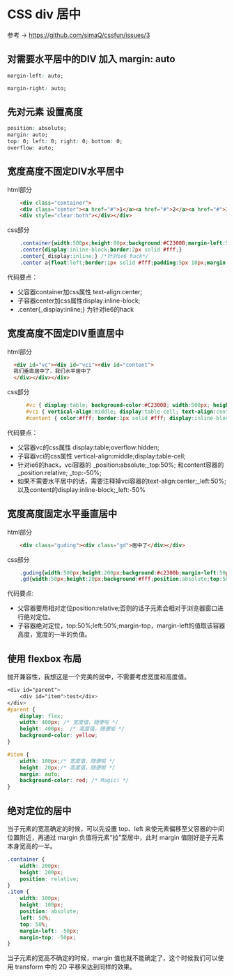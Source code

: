 # CSS div 居中

参考 -> https://github.com/simaQ/cssfun/issues/3

## 对需要水平居中的DIV 加入 margin: auto

```css
margin-left: auto;

margin-right: auto;

```

## 先对元素 **设置高度**

```css
position: absolute;
margin: auto;
top: 0; left: 0; right: 0; bottom: 0;
overflow: auto;
```

## 宽度高度不固定DIV水平居中

html部分

```html
    <div class="container">
    <div class="center"><a href="#">1</a><a href="#">2</a><a href="#">3</a>
    <div style="clear:both"></div></div>  
```

css部分

```css
    .container{width:500px;height:80px;background:#C2300B;margin-left:50px;padding-top:10px;text-align:center;}
    .center{display:inline-block;border:2px solid #fff;}
    .center{_display:inline;} /*针对ie6 hack*/
    .center a{float:left;border:1px solid #fff;padding:5px 10px;margin:10px;color:#fff;text-decoration:none;}
```

代码要点：

- 父容器container加css属性 text-align:center;
- 子容器center加css属性display:inline-block;
- .center{_display:inline;} 为针对ie6的hack

## 宽度高度不固定DIV垂直居中

html部分

```html
  <div id="vc"><div id="vci"><div id="content">
  我们垂直居中了，我们水平居中了
  </div></div></div>
```

css部分

```css
      #vc { display:table; background-color:#C2300B; width:500px; height:200px; overflow:hidden; margin-left:50px; _position:relative; }
      #vci { vertical-align:middle; display:table-cell; text-align:center; _position:absolute; _top:50%; _left:50%; }
      #content { color:#fff; border:1px solid #fff; display:inline-block; _position:relative; _top:-50%; _left:-50%; }
```

代码要点：

- 父容器vc的css属性 display:table;overflow:hidden;
- 子容器vci的css属性 vertical-align:middle;display:table-cell;
- 针对ie6的hack，vci容器的 _position:absolute;_top:50%; 和content容器的 _position:relative; _top:-50%;
- 如果不需要水平居中的话，需要注释掉vci容器的text-align:center;_left:50%;以及content的display:inline-block;_left:-50%

## 宽度高度固定水平垂直居中

html部分

```html
    <div class="guding"><div class="gd">居中了</div></div>
```

css部分

```css
    .guding{width:500px;height:200px;background:#c2300b;margin-left:50px;position:relative;}
    .gd{width:50px;height:20px;background:#fff;position:absolute;top:50%;left:50%;margin-top:-10px;margin-left:-25px;}
```

代码要点:

- 父容器要用相对定位position:relative;否则的话子元素会相对于浏览器窗口进行绝对定位。
- 子容器绝对定位，top:50%;left:50%;margin-top，margin-left的值取该容器高度，宽度的一半的负值。

## 使用 flexbox 布局

抛开兼容性，我想这是一个完美的居中，不需要考虑宽度和高度值。

```css
<div id="parent">
    <div id="item">test</div>
</div>
#parent {
    display: flex;
    width: 400px; /* 宽度值，随便啦 */
    height: 400px;  /* 高度值，随便啦 */
    background-color: yellow;
}

#item {
    width: 100px;/* 宽度值，随便啦 */
    height: 20px;/* 高度值，随便啦 */
    margin: auto;
    background-color: red; /* Magic! */
}
```

## 绝对定位的居中

当子元素的宽高确定的时候，可以先设置 top、left 来使元素偏移至父容器的中间位置附近，再通过 margin 负值将元素“拉”至居中，此时 margin 值刚好是子元素本身宽高的一半。

```css
.container {
    width: 200px;
    height: 200px;
    position: relative;
}
.item {
    width: 100px;
    height: 100px;
    position: absolute;
    left: 50%;
    top: 50%;
    margin-left: -50px;
    margin-top: -50px;
}
```

当子元素的宽高不确定的时候，margin 值也就不能确定了，这个时候我们可以使用 transform 中的 2D 平移来达到同样的效果。
